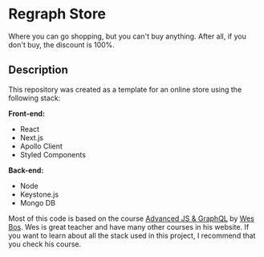 # Regraph Store

Where you can go shopping, but you can't buy anything. After all, if you don't buy, the discount is 100%.

## Description

This repository was created as a template for an online store using the following stack:

**Front-end:**
- React
- Next.js
- Apollo Client
- Styled Components

**Back-end:**
- Node
- Keystone.js
- Mongo DB

Most of this code is based on the course [Advanced JS & GraphQL](https://advancedreact.com/) by [Wes Bos](https://wesbos.com/). 
Wes is great teacher and have many other courses in his website. If you want to learn about all the stack used in this project, I recommend that you check his course.


